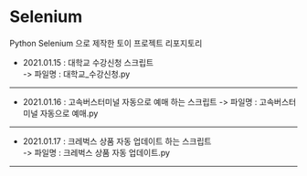 # Selenium  
Python Selenium 으로 제작한 토이 프로젝트 리포지토리   

* 2021.01.15 : 대학교 수강신청 스크립트   
-> 파일명 : 대학교_수강신청.py    
***

* 2021.01.16 : 고속버스터미널 자동으로 예매 하는 스크립트 
-> 파일명 : 고속버스터미널 자동으로 예매.py      
***


* 2021.01.17 : 크레벅스 상품 자동 업데이트 하는 스크립트  
-> 파일명 : 크레벅스 상품 자동 업데이트.py         
*** 